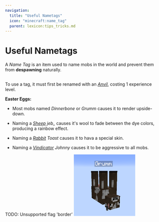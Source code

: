 ```yaml
---
navigation:
  title: "Useful Nametags"
  icon: "minecraft:name_tag"
  parent: lexicon:tips_tricks.md
---
```


# Useful Nametags

A *Name Tag* is an item used to name mobs in the world and prevent them from __despawning__ naturally.

##  

To use a tag, it must first be renamed with an [*Anvil*](../useables/anvil.md), costing 1 experience level.

<Recipe id="minecraft:anvil" />

__Easter Eggs:__ 

- Most mobs named *Dinnerbone* or *Grumm* causes it to render upside-down. 

- Naming a [*Sheep*](../creatures/animal-sheep.md) *jeb_* causes it's wool to fade between the dye colors, producing a rainbow effect. 

- Naming a [*Rabbit*](../creatures/animal-rabbit.md) *Toast* causes it to hava a special skin. 

- Naming a [*Vindicator*](../creatures/human-vindicator.md) *Johnny* causes it to be aggressive to all mobs.



TODO: Unsupported flag 'border'
![](upside-down.png)

